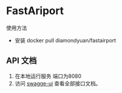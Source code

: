 # FastAriport

使用方法
+ 安装 docker pull diamondyuan/fastairport





## API 文档

1. 在本地运行服务 端口为8080
2. 访问 [swagge-ui](http://swagger-ui.diamondyuan.com/?validatorUrl=&url=http://127.0.0.1:8080/v2/api-docs) 查看全部接口文档。